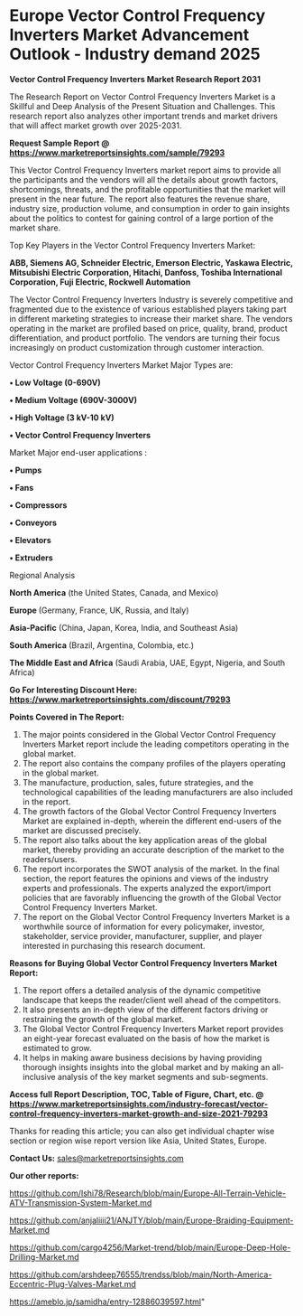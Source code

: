  # Europe Vector Control Frequency Inverters Market Advancement Outlook - Industry demand 2025

<strong>Vector Control Frequency Inverters Market Research Report 2031</strong>

The Research Report on Vector Control Frequency Inverters Market is a Skillful and Deep Analysis of the Present Situation and Challenges. This research report also analyzes other important trends and market drivers that will affect market growth over 2025-2031.

<strong>Request Sample Report @ <a href=https://www.marketreportsinsights.com/sample/79293>https://www.marketreportsinsights.com/sample/79293</a></strong>

This Vector Control Frequency Inverters market report aims to provide all the participants and the vendors will all the details about growth factors, shortcomings, threats, and the profitable opportunities that the market will present in the near future. The report also features the revenue share, industry size, production volume, and consumption in order to gain insights about the politics to contest for gaining control of a large portion of the market share.

Top Key Players in the Vector Control Frequency Inverters Market:

<strong>ABB, Siemens AG, Schneider Electric, Emerson Electric, Yaskawa Electric, Mitsubishi Electric Corporation, Hitachi, Danfoss, Toshiba International Corporation, Fuji Electric, Rockwell Automation</strong>

The Vector Control Frequency Inverters Industry is severely competitive and fragmented due to the existence of various established players taking part in different marketing strategies to increase their market share. The vendors operating in the market are profiled based on price, quality, brand, product differentiation, and product portfolio. The vendors are turning their focus increasingly on product customization through customer interaction.

Vector Control Frequency Inverters Market Major Types are:

<strong>• Low Voltage (0-690V)

• Medium Voltage (690V-3000V)

• High Voltage (3 kV-10 kV)

• Vector Control Frequency Inverters</strong>

Market Major end-user applications :

<strong>• Pumps

• Fans

• Compressors

• Conveyors

• Elevators

• Extruders</strong>

Regional Analysis

</u><strong><b>North America</b></strong> (the United States, Canada, and Mexico)

<strong><b>Europe </b></strong>(Germany, France, UK, Russia, and Italy)

<strong><b>Asia-Pacific</b></strong> (China, Japan, Korea, India, and Southeast Asia)

<strong><b>South America</b></strong> (Brazil, Argentina, Colombia, etc.)

<strong><b>The Middle East and Africa</b></strong> (Saudi Arabia, UAE, Egypt, Nigeria, and South Africa)

<strong>Go For Interesting Discount Here: <a href=https://www.marketreportsinsights.com/discount/79293>https://www.marketreportsinsights.com/discount/79293</a></strong>

<strong>Points Covered in The Report:</strong>
<ol>
  <li>The major points considered in the Global Vector Control Frequency Inverters Market report include the leading competitors operating in the global market.</li>
  <li>The report also contains the company profiles of the players operating in the global market.</li>
  <li>The manufacture, production, sales, future strategies, and the technological capabilities of the leading manufacturers are also included in the report.</li>
  <li>The growth factors of the Global Vector Control Frequency Inverters Market are explained in-depth, wherein the different end-users of the market are discussed precisely.</li>
  <li>The report also talks about the key application areas of the global market, thereby providing an accurate description of the market to the readers/users.</li>
  <li>The report incorporates the SWOT analysis of the market. In the final section, the report features the opinions and views of the industry experts and professionals. The experts analyzed the export/import policies that are favorably influencing the growth of the Global Vector Control Frequency Inverters Market.</li>
  <li>The report on the Global Vector Control Frequency Inverters Market is a worthwhile source of information for every policymaker, investor, stakeholder, service provider, manufacturer, supplier, and player interested in purchasing this research document.</li>
</ol>
<strong>Reasons for Buying Global Vector Control Frequency Inverters Market Report:</strong>

<ol>
  <li>The report offers a detailed analysis of the dynamic competitive landscape that keeps the reader/client well ahead of the competitors.</li>
  <li>It also presents an in-depth view of the different factors driving or restraining the growth of the global market.</li>
  <li>The Global Vector Control Frequency Inverters Market report provides an eight-year forecast evaluated on the basis of how the market is estimated to grow.</li>
  <li>It helps in making aware business decisions by having providing thorough insights insights into the global market and by making an all-inclusive analysis of the key market segments and sub-segments.</li>
</ol>
<strong>Access full Report Description, TOC, Table of Figure, Chart, etc. @ <a href=https://www.marketreportsinsights.com/industry-forecast/vector-control-frequency-inverters-market-growth-and-size-2021-79293>https://www.marketreportsinsights.com/industry-forecast/vector-control-frequency-inverters-market-growth-and-size-2021-79293</a></strong>


Thanks for reading this article; you can also get individual chapter wise section or region wise report version like Asia, United States, Europe.

<strong>Contact Us:</strong>
sales@marketreportsinsights.com

<strong>Our other reports:</strong>

<a href=https://github.com/Ishi78/Research/blob/main/Europe-All-Terrain-Vehicle-ATV-Transmission-System-Market.md>https://github.com/Ishi78/Research/blob/main/Europe-All-Terrain-Vehicle-ATV-Transmission-System-Market.md</a>

<a href=https://github.com/anjaliiii21/ANJTY/blob/main/Europe-Braiding-Equipment-Market.md>https://github.com/anjaliiii21/ANJTY/blob/main/Europe-Braiding-Equipment-Market.md</a>

<a href=https://github.com/cargo4256/Market-trend/blob/main/Europe-Deep-Hole-Drilling-Market.md>https://github.com/cargo4256/Market-trend/blob/main/Europe-Deep-Hole-Drilling-Market.md</a>

<a href=https://github.com/arshdeep76555/trendss/blob/main/North-America-Eccentric-Plug-Valves-Market.md>https://github.com/arshdeep76555/trendss/blob/main/North-America-Eccentric-Plug-Valves-Market.md</a>

<a href=https://ameblo.jp/samidha/entry-12886039597.html>https://ameblo.jp/samidha/entry-12886039597.html</a>"
